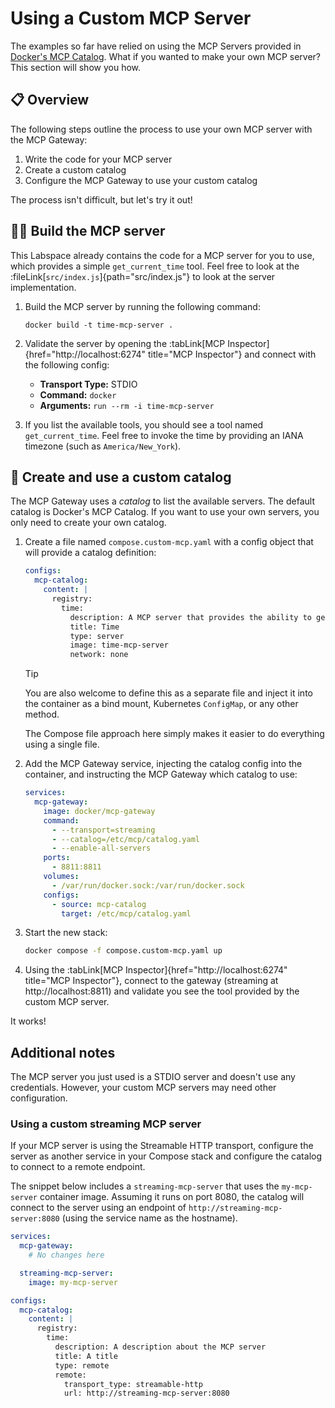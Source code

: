 # Using a Custom MCP Server

The examples so far have relied on using the MCP Servers provided in [Docker's MCP Catalog](https://hub.docker.com/mcp/). What if you wanted to make your own MCP server? This section will show you how.

## 📋 Overview

The following steps outline the process to use your own MCP server with the MCP Gateway:

1. Write the code for your MCP server
2. Create a custom catalog
3. Configure the MCP Gateway to use your custom catalog

The process isn't difficult, but let's try it out!



## 👩‍💻 Build the MCP server

This Labspace already contains the code for a MCP server for you to use, which provides a simple `get_current_time` tool. Feel free to look at the :fileLink[`src/index.js`]{path="src/index.js"} to look at the server implementation.

1. Build the MCP server by running the following command:

    ```console
    docker build -t time-mcp-server .
    ```

2. Validate the server by opening the :tabLink[MCP Inspector]{href="http://localhost:6274" title="MCP Inspector"} and connect with the following config:

    - **Transport Type:** STDIO
    - **Command:** `docker`
    - **Arguments:** `run --rm -i time-mcp-server`

4. If you list the available tools, you should see a tool named `get_current_time`. Feel free to invoke the time by providing an IANA timezone (such as `America/New_York`).



## 🔨 Create and use a custom catalog

The MCP Gateway uses a _catalog_ to list the available servers. The default catalog is Docker's MCP Catalog. If you want to use your own servers, you only need to create your own catalog.

1. Create a file named `compose.custom-mcp.yaml` with a config object that will provide a catalog definition:

    ```yaml save-as=compose.custom-mcp.yaml
    configs:
      mcp-catalog:
        content: |
          registry:
            time:
              description: A MCP server that provides the ability to get the current time
              title: Time
              type: server
              image: time-mcp-server
              network: none
    ```

    > [!TIP]
    > You are also welcome to define this as a separate file and inject it into the container as a bind mount, Kubernetes `ConfigMap`, or any other method.
    >
    > The Compose file approach here simply makes it easier to do everything using a single file.

2. Add the MCP Gateway service, injecting the catalog config into the container, and instructing the MCP Gateway which catalog to use:

    ```yaml
    services:
      mcp-gateway:
        image: docker/mcp-gateway
        command:
          - --transport=streaming
          - --catalog=/etc/mcp/catalog.yaml
          - --enable-all-servers
        ports:
          - 8811:8811
        volumes:
          - /var/run/docker.sock:/var/run/docker.sock
        configs:
          - source: mcp-catalog
            target: /etc/mcp/catalog.yaml
    ```

3. Start the new stack:

    ```bash terminal-id=custom-mcp
    docker compose -f compose.custom-mcp.yaml up
    ```

4. Using the :tabLink[MCP Inspector]{href="http://localhost:6274" title="MCP Inspector"}, connect to the gateway (streaming at http://localhost:8811) and validate you see the tool provided by the custom MCP server.

It works!



## Additional notes

The MCP server you just used is a STDIO server and doesn't use any credentials. However, your custom MCP servers may need other configuration.

### Using a custom streaming MCP server

If your MCP server is using the Streamable HTTP transport, configure the server as another service in your Compose stack and configure the catalog to connect to a remote endpoint.

The snippet below includes a `streaming-mcp-server` that uses the `my-mcp-server` container image. Assuming it runs on port 8080, the catalog will connect to the server using an endpoint of `http://streaming-mcp-server:8080` (using the service name as the hostname).

```yaml
services:
  mcp-gateway:
    # No changes here

  streaming-mcp-server:
    image: my-mcp-server

configs:
  mcp-catalog:
    content: |
      registry:
        time:
          description: A description about the MCP server
          title: A title
          type: remote
          remote:
            transport_type: streamable-http
            url: http://streaming-mcp-server:8080
```
